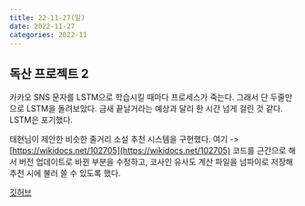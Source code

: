 ```yaml
---
title: 22-11-27(일)
date: 2022-11-27
categories: 2022-11
---
```


## 독산 프로젝트 2

카카오 SNS 문자를 LSTM으로 학습시킬 때마다 프로세스가 죽는다. 그래서 단 두줄만으로 LSTM을 돌려보았다. 금새 끝날거라는 예상과 달리 한 시간 넘게 걸린 것 같다. LSTM은 포기했다.

태현님이 제안한 비슷한 줄거리 소설 추천 시스템을 구현했다. 여기 -> [https://wikidocs.net/102705](https://wikidocs.net/102705) 코드를 근간으로 해서 버전 업데이트로 바뀐 부분을 수정하고, 코사인 유사도 계산 파일을 넘파이로 저장해 추천 시에 불러 쓸 수 있도록 했다.

[깃허브](https://github.com/doksan-tech/chatbot/tree/jychoi)
